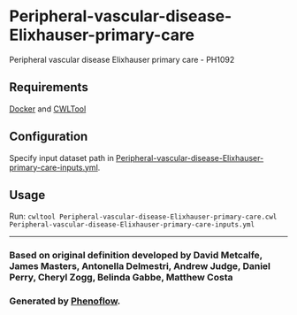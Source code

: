 # Peripheral-vascular-disease-Elixhauser-primary-care

Peripheral vascular disease Elixhauser primary care - PH1092

## Requirements

[Docker](https://docs.docker.com/install/) and [CWLTool](https://github.com/common-workflow-language/cwltool#install)

## Configuration

Specify input dataset path in [Peripheral-vascular-disease-Elixhauser-primary-care-inputs.yml](Peripheral-vascular-disease-Elixhauser-primary-care-inputs.yml).

## Usage

Run: `cwltool Peripheral-vascular-disease-Elixhauser-primary-care.cwl Peripheral-vascular-disease-Elixhauser-primary-care-inputs.yml`

***

### Based on original definition developed by David Metcalfe, James Masters, Antonella Delmestri, Andrew Judge, Daniel Perry, Cheryl Zogg, Belinda Gabbe, Matthew Costa
### Generated by [Phenoflow](https://kclhi.org/phenoflow).
